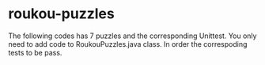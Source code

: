 # roukou-puzzles

The following codes has 7 puzzles and the corresponding Unittest. You only need to add code to 
RoukouPuzzles.java class. In order the correspoding tests to be pass. 

